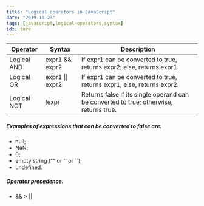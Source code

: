 ```yaml
---
title: "Logical operators in JavaScript"
date: "2019-10-23"
tags: [javascript,logical-operators,syntax]
idx: ture
---
```

<table>
  <thead>
    <tr>
      <th>Operator</th>
      <th>Syntax</th>
      <th>Description</th>
    </tr>
  </thead>
  <tbody>
    <tr>
      <td>Logical AND</td>
      <td>expr1 && expr2</td>
      <td>If expr1 can be converted to true, returns expr2; else, returns expr1.</td>
    </tr>
    <tr>
      <td>Logical OR</td>
      <td>expr1 || expr2</td>
      <td>If expr1 can be converted to true, returns expr1; else, returns expr2.</td>
    </tr>
    <tr>
      <td>Logical NOT</td>
      <td>!expr</td>
      <td>Returns false if its single operand can be converted to true; otherwise, returns true.</td>
    </tr>
  </tbody>
</table>

##### Examples of expressions that can be converted to false are:
* null;
* NaN;
* 0;
* empty string ("" or '' or \`\`);
* undefined.

##### Operator precedence:
* && > ||